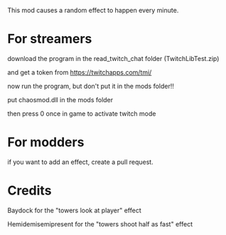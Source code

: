This mod causes a random effect to happen every minute.



# For streamers
download the program in the read_twitch_chat folder (TwitchLibTest.zip)

and get a token from https://twitchapps.com/tmi/

now run the program, but don't put it in the mods folder!!

put chaosmod.dll in the mods folder

then press 0 once in game to activate twitch mode


# For modders
if you want to add an effect, create a pull request.


# Credits
Baydock for the "towers look at player" effect

Hemidemisemipresent for the "towers shoot half as fast" effect
